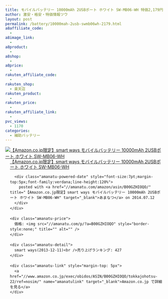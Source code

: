 ```yaml
---
title: モバイルバッテリー 10000mAh 2USBポート ホワイト SW-MB06-WH 特価2,179円！送料無料！
author: 激安・格安・特価情報ツウ
layout: post
permalink: /battery/10000mah-2usb-swmb06wh-2179.html
a8affiliate_code:
  -
a8image_link:
  -
a8product:
  -
a8shop:
  -
a8price:
  -
rakuten_affiliate_code:
  -
rakuten_shop:
  - 楽天店
rakuten_product:
  -
rakuten_price:
  -
rakuten_affiliate_link:
  -
pvc_views:
  - 1170
categories:
  - 補助バッテリー
---
```

<div class="amanatu-box" style="margin-bottom:0px;">
  <div class="amanatu-image" style="float:left;">
    <a href="//www.amazon.co.jp/exec/obidos/ASIN/B00GZHIOQO/tokkajohotsu-22/ref=nosim/" name="amanatulink" target="_blank"><img src="//i0.wp.com/ecx.images-amazon.com/images/I/41cdqQn89LL._SL160_.jpg?w=546" alt="【Amazon.co.jp限定】smart ways モバイルバッテリー 10000mAh 2USBポート ホワイト SW-MB06-WH" style="border: none;" data-recalc-dims="1" /></a>
  </div>

  <div class="amanatu-info" style="float:left;margin-left:15px;line-height:120%">
    <div class="amanatu-name" style="margin-bottom:10px;line-height:120%">
      <a href="//www.amazon.co.jp/exec/obidos/ASIN/B00GZHIOQO/tokkajohotsu-22/ref=nosim/" name="amanatulink" target="_blank">【Amazon.co.jp限定】smart ways モバイルバッテリー 10000mAh 2USBポート ホワイト SW-MB06-WH</a>

      <div class="amanatu-powered-date" style="font-size:7pt;margin-top:5px;font-family:verdana;line-height:120%">
        posted with <a href="//amanatu.com/amazon/asin/B00GZHIOQO/" title="【Amazon.co.jp限定】smart ways モバイルバッテリー 10000mAh 2USBポート ホワイト SW-MB06-WH" target="_blank">あまなつ</a> on 2014.07.12
      </div>
    </div>

    <div class="amanatu-price">
      価格: <img src="//amanatu.com/p/?a=B00GZHIOQO" style="border-style:none;" title="" alt="" />
    </div>

    <div class="amanatu-detail">
      smart ways(2013-12-11)<br />売り上げランキング: 427
    </div>

    <div class="amanatu-link" style="margin-top: 5px">
      <a href="//www.amazon.co.jp/exec/obidos/ASIN/B00GZHIOQO/tokkajohotsu-22/ref=nosim/" name="amanatulink" target="_blank">Amazon.co.jp で詳細を見る</a>
    </div>
  </div>

  <div class="amanatu-footer" style="clear: left">
  </div>
</div>